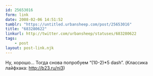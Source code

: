 ```yaml
---
id: 25653016
form: link
date: 2008-02-06 14:51:52
tumblr: "https://untitled.urbansheep.com/post/25653016"
title: "683280622"
linkurl: http://twitter.com/urbansheep/statuses/683280622
tags:
    - post
layout: post-link.njk
---
```

<p>Ну, хорошо&hellip; Тогда снова попробуем “(10-2)*5 dash”. (Классика лайфхака: <a href="http://b23.ru/ni3">http://b23.ru/ni3</a>)</p>
